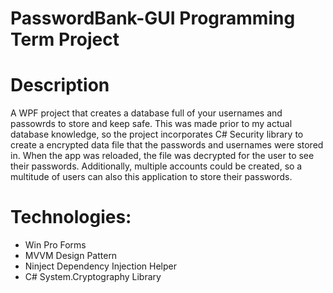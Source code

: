 # PasswordBank-GUI Programming Term Project
 
 
 # Description
 A WPF project that creates a database full of your usernames and passowrds to store and keep safe.
 This was made prior to my actual database knowledge, so the project incorporates C# Security library
 to create a encrypted data file that the passwords and usernames were stored in. When the app was
 reloaded, the file was decrypted for the user to see their passwords. Additionally, multiple accounts
 could be created, so a multitude of users can also this application to store their passwords.
 
 # Technologies:
 - Win Pro Forms
 - MVVM Design Pattern
 - Ninject Dependency Injection Helper
 - C# System.Cryptography Library
